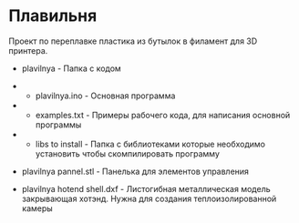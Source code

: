 
# Плавильня

Проект по переплавке пластика из бутылок в филамент для 3D принтера.

 - plavilnya - Папка с кодом
 - - plavilnya.ino - Основная программа 
 - - examples.txt - Примеры рабочего кода, для написания основной программы 
 - - libs to install - Папка с библиотеками которые необходимо установить чтобы скомпилировать программу

 - plavilnya pannel.stl - Панелька для элементов управления
 
 - plavilnya hotend shell.dxf - Листогибная металлическая модель закрывающая хотэнд. Нужна для создания теплоизолированной камеры 
